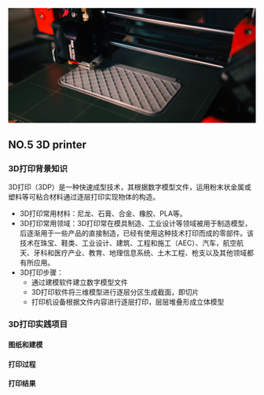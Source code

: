 <img src="https://raw.githubusercontent.com/HOY78778/picstore/main/img/202212081420555.jpg"/>

## NO.5 3D printer
### 3D打印背景知识
3D打印（3DP）是一种快速成型技术，其根据数字模型文件，运用粉末状金属或塑料等可粘合材料通过逐层打印实现物体的构造。

* 3D打印常用材料：尼龙、石膏、合金、橡胶、PLA等。
* 3D打印常用领域：3D打印常在模具制造、工业设计等领域被用于制造模型，后逐渐用于一些产品的直接制造，已经有使用这种技术打印而成的零部件。该技术在珠宝、鞋类、工业设计、建筑、工程和施工（AEC）、汽车，航空航天、牙科和医疗产业、教育、地理信息系统、土木工程、枪支以及其他领域都有所应用。
* 3D打印步骤：
  * 通过建模软件建立数字模型文件
  * 3D打印软件将三维模型进行逐层分区生成截面，即切片
  * 打印机设备根据文件内容进行逐层打印，层层堆叠形成立体模型

### 3D打印实践项目
#### 图纸和建模
#### 打印过程
#### 打印结果
